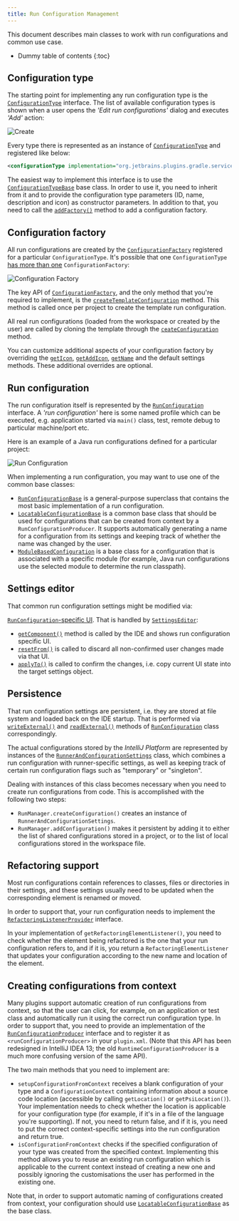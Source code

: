 ```yaml
---
title: Run Configuration Management
---
```


This document describes main classes to work with run configurations and common use case.

* Dummy table of contents
{:toc}

## Configuration type

The starting point for implementing any run configuration type is the [`ConfigurationType`](upsource:///platform/lang-api/src/com/intellij/execution/configurations/ConfigurationType.java) interface. The list of available configuration types is shown when a user opens the _'Edit run configurations'_ dialog and executes _'Add'_ action:

![Create](/basics/img/create-1.png)

Every type there is represented as an instance of [`ConfigurationType`](upsource:///platform/lang-api/src/com/intellij/execution/configurations/ConfigurationType.java) and registered like below:

```xml
<configurationType implementation="org.jetbrains.plugins.gradle.service.execution.GradleExternalTaskConfigurationType" />
```

The easiest way to implement this interface is to use the [`ConfigurationTypeBase`](upsource:///platform/lang-api/src/com/intellij/execution/configurations/ConfigurationTypeBase.java) base class. In order to use it, you need to inherit from it and to provide the configuration type parameters (ID, name, description and icon) as constructor parameters. In addition to that, you need to call the [`addFactory()`](upsource:///platform/lang-api/src/com/intellij/execution/configurations/ConfigurationTypeBase.java)<!--#L46--> method to add a configuration factory.

## Configuration factory

All run configurations are created by the [`ConfigurationFactory`](upsource:///platform/lang-api/src/com/intellij/execution/configurations/ConfigurationFactory.java) registered for a particular `ConfigurationType`. It's possible that one `ConfigurationType` [has more than one](upsource:///platform/lang-api/src/com/intellij/execution/configurations/ConfigurationType.java)<!--#L34--> `ConfigurationFactory`:

![Configuration Factory](/basics/img/create-3.png)

The key API of [`ConfigurationFactory`](upsource:///platform/lang-api/src/com/intellij/execution/configurations/ConfigurationFactory.java), and the only method that you're required to implement, is the [`createTemplateConfiguration`](upsource:///platform/lang-api/src/com/intellij/execution/configurations/ConfigurationFactory.java)<!--#L45--> method. This method is called once per project to create the template run configuration.

All real run configurations (loaded from the workspace or created by the user) are called by cloning the template through the [`ceateConfiguration`](upsource:///platform/lang-api/src/com/intellij/execution/configurations/ConfigurationFactory.java)<!--#L39--> method.

You can customize additional aspects of your configuration factory by overriding the [`getIcon`](upsource:///platform/lang-api/src/com/intellij/execution/configurations/ConfigurationFactory.java)<!--#L59-->, [`getAddIcon`](upsource:///platform/lang-api/src/com/intellij/execution/configurations/ConfigurationFactory.java)<!--#L55-->, [`getName`](upsource:///platform/lang-api/src/com/intellij/execution/configurations/ConfigurationFactory.java)<!--#L51--> and the default settings methods. These additional overrides are optional.

## Run configuration

The run configuration itself is represented by the [`RunConfiguration`](upsource:///platform/lang-api/src/com/intellij/execution/configurations/RunConfiguration.java) interface. A _'run configuration'_ here is some named profile which can be executed, e.g. application started via `main()` class, test, remote debug to particular machine/port etc.

Here is an example of a Java run configurations defined for a particular project:

![Run Configuration](/basics/img/create-2.png)

When implementing a run configuration, you may want to use one of the common base classes:

* [`RunConfigurationBase`](upsource:///platform/lang-api/src/com/intellij/execution/configurations/RunConfigurationBase.java) is a general-purpose superclass that contains the most basic implementation of a run configuration.
* [`LocatableConfigurationBase`](upsource:///platform/lang-api/src/com/intellij/execution/configurations/LocatableConfigurationBase.java) is a common base class that should be used for configurations that can be created from context by a `RunConfigurationProducer`. It supports automatically generating a name for a configuration from its settings and keeping track of whether the name was changed by the user.
* [`ModuleBasedConfiguration`](upsource:///platform/lang-api/src/com/intellij/execution/configurations/ModuleBasedConfiguration.java) is a base class for a configuration that is associated with a specific module (for example, Java run configurations use the selected module to determine the run classpath).

## Settings editor

That common run configuration settings might be modified via:

[`RunConfiguration`-specific UI](upsource:///platform/lang-api/src/com/intellij/execution/configurations/RunConfiguration.java)<!--#L48-->. That is handled by [`SettingsEditor`](upsource:///platform/platform-api/src/com/intellij/openapi/options/SettingsEditor.java)<!--#L97-->:

* [`getComponent()`](upsource:///platform/platform-api/src/com/intellij/openapi/options/SettingsEditor.java)<!--#L97--> method is called by the IDE and shows run configuration specific UI.
* [`resetFrom()`](upsource:///platform/platform-api/src/com/intellij/openapi/options/SettingsEditor.java)<!--#L83--> is called to discard all non-confirmed user changes made via that UI.
* [`applyTo()`](upsource:///platform/platform-api/src/com/intellij/openapi/options/SettingsEditor.java)<!--#L93--> is called to confirm the changes, i.e. copy current UI state into the target settings object.

## Persistence

That run configuration settings are persistent, i.e. they are stored at file system and loaded back on the IDE startup. That is performed via [`writeExternal()`](upsource:///platform/util/src/com/intellij/openapi/util/JDOMExternalizable.java)<!--#L27--> and [`readExternal()`](upsource:///platform/util/src/com/intellij/openapi/util/JDOMExternalizable.java)<!--#L26--> methods of [`RunConfiguration`](upsource:///platform/lang-api/src/com/intellij/execution/configurations/RunConfiguration.java) class correspondingly.

The actual configurations stored by the *IntelliJ Platform* are represented by instances of the [`RunnerAndConfigurationSettings`](upsource:///platform/lang-api/src/com/intellij/execution/RunnerAndConfigurationSettings.java) class, which combines a run configuration with runner-specific settings, as well as keeping track of certain run configuration flags such as "temporary" or "singleton".

Dealing with instances of this class becomes necessary when you need to create run configurations from code. This is accomplished with the following two steps:

* `RunManager.createConfiguration()` creates an instance of `RunnerAndConfigurationSettings`.
* `RunManager.addConfiguration()` makes it persistent by adding it to either the list of shared configurations stored in a project, or to the list of local configurations stored in the workspace file.

## Refactoring support

Most run configurations contain references to classes, files or directories in their settings, and these settings usually need to be updated when the corresponding element is renamed or moved.

In order to support that, your run configuration needs to implement the [`RefactoringListenerProvider`](upsource:///platform/lang-api/src/com/intellij/execution/configurations/RefactoringListenerProvider.java) interface.

In your implementation of `getRefactoringElementListener()`, you need to check whether the element being refactored is the one that your run configuration refers to, and if it is, you return a `RefactoringElementListener` that updates your configuration according to the new name and location of the element.

## Creating configurations from context

Many plugins support automatic creation of run configurations from context, so that the user can click, for example, on an application or test class and automatically run it using the correct run configuration type. In order to support that, you need to provide an implementation of the [`RunConfigurationProducer`](upsource:///platform/lang-api/src/com/intellij/execution/actions/RunConfigurationProducer.java)
interface and to register it as `<runConfigurationProducer>` in your `plugin.xml`. (Note that this API has been redesigned in IntelliJ IDEA 13; the old `RuntimeConfigurationProducer` is a much more confusing version of the same API).

The two main methods that you need to implement are:

* `setupConfigurationFromContext` receives a blank configuration of your type and a `ConfigurationContext` containing information about a source code location (accessible by calling `getLocation()` or `getPsiLocation()`). Your implementation needs to check whether the location is applicable for your configuration type (for example, if it's in a file of the language you're supporting). If not, you need to return false, and if it is, you need to put the correct context-specific settings into the run configuration and return true.
* `isConfigurationFromContext` checks if the specified configuration of your type was created from the specified context. Implementing this method allows you to reuse an existing run configuration which is applicable to the current context instead of creating a new one and possibly ignoring the customisations the user has performed in the existing one.

Note that, in order to support automatic naming of configurations created from context, your configuration should use
[`LocatableConfigurationBase`](upsource:///platform/lang-api/src/com/intellij/execution/configurations/LocatableConfigurationBase.java) as the base class.
